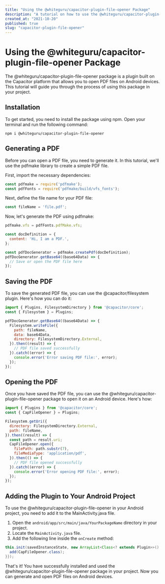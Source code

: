 ```yaml
---
title: "Using the @whiteguru/capacitor-plugin-file-opener Package"
description: "A tutorial on how to use the @whiteguru/capacitor-plugin-file-opener package to open PDF files on Android devices"
created_at: "2021-10-20"
published: true
slug: "capacitor-plugin-file-opener"
---
```


# Using the @whiteguru/capacitor-plugin-file-opener Package

The @whiteguru/capacitor-plugin-file-opener package is a plugin built on the Capacitor platform that allows you to open PDF files on Android devices. This tutorial will guide you through the process of using this package in your project.

## Installation

To get started, you need to install the package using npm. Open your terminal and run the following command:

```
npm i @whiteguru/capacitor-plugin-file-opener
```

## Generating a PDF

Before you can open a PDF file, you need to generate it. In this tutorial, we'll use the pdfmake library to create a simple PDF file.

First, import the necessary dependencies:

```javascript
const pdfmake = require('pdfmake');
const pdfFonts = require('pdfmake/build/vfs_fonts');
```

Next, define the file name for your PDF file:

```javascript
const fileName = 'file.pdf';
```

Now, let's generate the PDF using pdfmake:

```javascript
pdfmake.vfs = pdfFonts.pdfMake.vfs;

const docDefinition = {
  content: 'Hi, I am a PDF.',
};

const pdfDocGenerator = pdfmake.createPdf(docDefinition);
pdfDocGenerator.getBase64((base64Data) => {
  // Save or open the PDF file here
});
```

## Saving the PDF

To save the generated PDF file, you can use the @capacitor/filesystem plugin. Here's how you can do it:

```javascript
import { Plugins, FilesystemDirectory } from '@capacitor/core';
const { Filesystem } = Plugins;

pdfDocGenerator.getBase64((base64Data) => {
  Filesystem.writeFile({
    path: fileName,
    data: base64Data,
    directory: FilesystemDirectory.External,
  }).then((result) => {
    // PDF file saved successfully
  }).catch((error) => {
    console.error('Error saving PDF file:', error);
  });
});
```

## Opening the PDF

Once you have saved the PDF file, you can use the @whiteguru/capacitor-plugin-file-opener package to open it on an Android device. Here's how:

```javascript
import { Plugins } from '@capacitor/core';
const { CapFileOpener } = Plugins;

Filesystem.getUri({
  directory: FilesystemDirectory.External,
  path: fileName,
}).then((result) => {
  const path = result.uri;
  CapFileOpener.open({
    filePath: path.substr(7),
    fileMediaType: 'application/pdf',
  }).then(() => {
    // PDF file opened successfully
  }).catch((error) => {
    console.error('Error opening PDF file:', error);
  });
});
```

## Adding the Plugin to Your Android Project

To use the @whiteguru/capacitor-plugin-file-opener in your Android project, you need to add it to the MainActivity.java file.

1. Open the `android/app/src/main/java/YourPackageName` directory in your project.
2. Locate the `MainActivity.java` file.
3. Add the following line inside the `onCreate` method:

```java
this.init(savedInstanceState, new ArrayList<Class<? extends Plugin>>() {{
  add(CapFileOpener.class);
}});
```

That's it! You have successfully installed and used the @whiteguru/capacitor-plugin-file-opener package in your project. Now you can generate and open PDF files on Android devices.